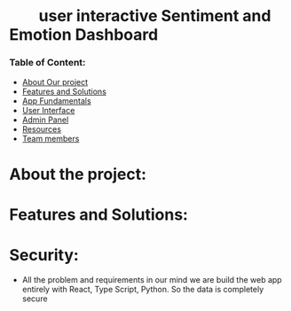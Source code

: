 # &nbsp;&nbsp;&nbsp;&nbsp;&nbsp;&nbsp;&nbsp;&nbsp;&nbsp;&nbsp;&nbsp;&nbsp;&nbsp;&nbsp;&nbsp;&nbsp;&nbsp;&nbsp;&nbsp;&nbsp;&nbsp;&nbsp;&nbsp;&nbsp;&nbsp;&nbsp;&nbsp;&nbsp;&nbsp;&nbsp;&nbsp;&nbsp;&nbsp;&nbsp;&nbsp;&nbsp;&nbsp;&nbsp; 
# &nbsp;&nbsp;&nbsp;&nbsp;&nbsp;&nbsp;&nbsp;  user interactive Sentiment and Emotion Dashboard

### Table of Content:
-	[About Our project](#about-our-project) 
-	[Features and Solutions](#features-and-solutions)
-	[App Fundamentals](#app-fundamentals)
  - [User Interface]()
  - [Admin Panel]()
-	[Resources](#resources) 
-	[Team members](#team-members)

# About the project:

# Features and Solutions:

# Security:
- All the problem and requirements in our mind we are build the web app entirely with React, Type Script, Python. So the data is completely secure 
